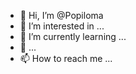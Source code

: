 - 👋 Hi, I’m @Popiloma
- 👀 I’m interested in ...
- 🌱 I’m currently learning ...
- 💞️ ...
- 📫 How to reach me ...

<!---
Popiloma/Popiloma is a ✨ special ✨ repository because its `README.md` (this file) appears on your GitHub profile.
You can click the Preview link to take a look at your changes.
--->
